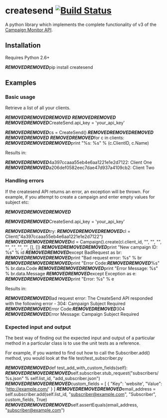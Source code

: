 # createsend [![Build Status](https://secure.travis-ci.org/campaignmonitor/createsend-python.png)][travis]
A python library which implements the complete functionality of v3 of the [Campaign Monitor API](http://www.campaignmonitor.com/api/).

[travis]: http://travis-ci.org/campaignmonitor/createsend-python

## Installation

Requires Python 2.6+

***REMOVED******REMOVED***pip install createsend

## Examples

### Basic usage
Retrieve a list of all your clients.

***REMOVED******REMOVED******REMOVED***
***REMOVED******REMOVED***
***REMOVED******REMOVED***CreateSend.api_key = 'your_api_key'

***REMOVED******REMOVED***cs = CreateSend()
***REMOVED******REMOVED******REMOVED***
***REMOVED******REMOVED***
***REMOVED******REMOVED***for c in clients:
***REMOVED******REMOVED******REMOVED***print "%s: %s" % (c.ClientID, c.Name)

Results in:

***REMOVED******REMOVED***4a397ccaaa55eb4e6aa1221e1e2d7122: Client One
***REMOVED******REMOVED***a206def0582eec7dae47d937a4109cb2: Client Two

### Handling errors
If the createsend API returns an error, an exception will be thrown. For example, if you attempt to create a campaign and enter empty values for subject etc:

***REMOVED******REMOVED******REMOVED***

***REMOVED******REMOVED***CreateSend.api_key = 'your_api_key'

***REMOVED******REMOVED***try:
***REMOVED******REMOVED******REMOVED***cl = Client("4a397ccaaa55eb4e6aa1221e1e2d7122")
***REMOVED******REMOVED******REMOVED***id = Campaign().create(cl.client_id, "", "", "", "", "", "", "", [], [])
***REMOVED******REMOVED******REMOVED***print "New campaign ID: %s" % id
***REMOVED******REMOVED***except BadRequest as br:
***REMOVED******REMOVED******REMOVED***print "Bad request error: %s" % br
***REMOVED******REMOVED******REMOVED***print "Error Code:***REMOVED******REMOVED***%s" % br.data.Code
***REMOVED******REMOVED******REMOVED***print "Error Message: %s" % br.data.Message
***REMOVED******REMOVED***except Exception as e:
***REMOVED******REMOVED******REMOVED***print "Error: %s" % e

Results in:

***REMOVED******REMOVED***Bad request error: The CreateSend API responded with the following error - 304: Campaign Subject Required
***REMOVED******REMOVED***Error Code:***REMOVED******REMOVED***304
***REMOVED******REMOVED***Error Message: Campaign Subject Required

### Expected input and output
The best way of finding out the expected input and output of a particular method in a particular class is to use the unit tests as a reference.

For example, if you wanted to find out how to call the Subscriber.add() method, you would look at the file test/test_subscriber.py

***REMOVED******REMOVED***def test_add_with_custom_fields(self):
***REMOVED******REMOVED******REMOVED***self.subscriber.stub_request("subscribers/%s.json" % self.list_id, "add_subscriber.json")
***REMOVED******REMOVED******REMOVED***custom_fields = [ { "Key": 'website', "Value": 'http://example.com/' } ]
***REMOVED******REMOVED******REMOVED***email_address = self.subscriber.add(self.list_id, "subscriber@example.com", "Subscriber", custom_fields, True)
***REMOVED******REMOVED******REMOVED***self.assertEquals(email_address, "subscriber@example.com")

